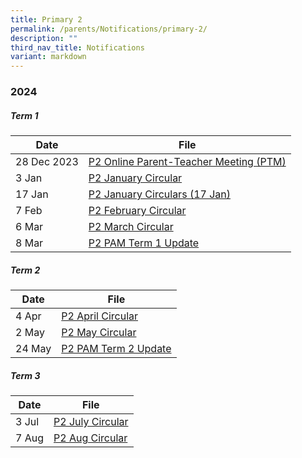 ```yaml
---
title: Primary 2
permalink: /parents/Notifications/primary-2/
description: ""
third_nav_title: Notifications
variant: markdown
---
```

### **2024**

##### Term 1

| Date| File | 
| -------- | -------- |
|28 Dec 2023|[P2 Online Parent-Teacher Meeting (PTM)](/files/Notification%202024/P2/RGPS_N24_P2_001.pdf)|
|3 Jan|[P2 January Circular](/files/Notification%202024/P2/RGPS_N24_P2_002_P2_January_Circulars.pdf)|
|17 Jan|[P2 January Circulars (17 Jan)](/files/Notification%202024/P2/RGPS_N24_P2_004_P2_January_Circulars__17_January_.pdf)|
|7 Feb|[P2 February Circular](/files/Notification%202024/P2/RGPS_N24_P2_005_P2_February_Circulars.pdf)|
|6 Mar|[P2 March Circular](/files/Notification%202024/P2/P2__March_Circulars.pdf)|
|8 Mar|[P2 PAM Term 1 Update](/files/Notification%202024/P2/Term_1_P2_PAM_Update_2024.pdf)|

##### Term 2

| Date| File | 
| -------- | -------- |
|4 Apr|[P2 April Circular](/files/Notification%202024/P2/RGPS_N24_P2_010_P2_April_Circulars_Final.pdf)|
|2 May|[P2 May Circular](/files/Notification%202024/P2/RGPS_N24_P2_011_May_Circulars.pdf)|
|24 May|[P2 PAM Term 2 Update](/files/Notification%202024/P2/Term_2_2024_P2_PAM_Termly_Update.pdf)|
##### Term 3

| Date| File | 
| -------- | -------- |
|3 Jul|[P2 July Circular](/files/Notification%202024/P2/RGPS_N24_P2_013_P2_July_Circulars_.pdf)|
|7 Aug|[P2 Aug Circular](/files/Notification%202024/P2/RGPS_N24_P2_016.pdf)|